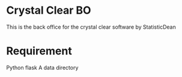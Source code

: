 # Crystal Clear BO
This is the back office for the crystal clear software by StatisticDean

# Requirement
Python flask
A data directory
